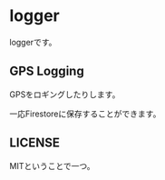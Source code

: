 # logger

loggerです。

## GPS Logging

GPSをロギングしたりします。

一応Firestoreに保存することができます。

## LICENSE

MITということで一つ。
